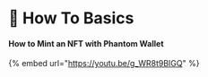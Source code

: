 # 🤔 How To Basics

#### How to Mint an NFT with Phantom Wallet

{% embed url="https://youtu.be/g_WR8t9BIGQ" %}
